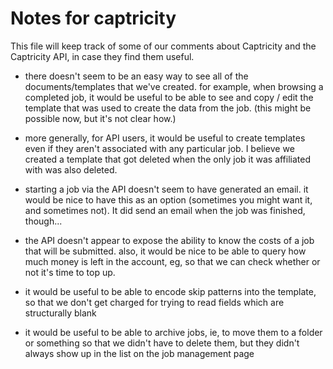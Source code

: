 Notes for captricity
====================

This file will keep track of some of our comments about Captricity and the Captricity API, in case they find them useful.

* there doesn't seem to be an easy way to see all of the documents/templates that we've created. for example, when browsing a completed job, it would be useful to be able to see and copy / edit the template that was used to create the data from the job. (this might be possible now, but it's not clear how.)

* more generally, for API users, it would be useful to create templates even if they aren't associated with any particular job. I believe we created a template that got deleted when the only job it was affiliated with was also deleted.

* starting a job via the API doesn't seem to have generated an email. it would be nice to have this as an option (sometimes you might want it, and sometimes not). It did send an email when the job was finished, though...

* the API doesn't appear to expose the ability to know the costs of a job that will be submitted. also, it would be nice to be able to query how much money is left in the account, eg, so that we can check whether or not it's time to top up.

* it would be useful to be able to encode skip patterns into the template, so that we don't get charged for trying to read fields which are structurally blank

* it would be useful to be able to archive jobs, ie, to move them to a folder or something so that we didn't have to delete them, but they didn't always show up in the list on the job management page




